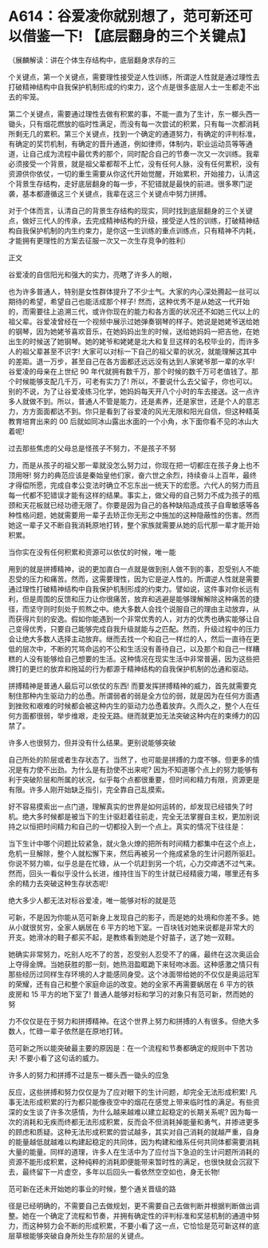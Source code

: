 # A614：谷爱凌你就别想了，范可新还可以借鉴一下! 【底层翻身的三个关键点】

（展麟解读：讲在个体生存结构中，底层翻身求存的三

个关键点，第一个关键点，需要理性接受逆人性训练，所谓逆人性就是通过理性去打破精神结构中自我保护机制形成的约束力，这个点是很多底层人士一生都走不出去的牢笼。

第二个关键点，需要通过理性去做有积累的事，不能一直为了生计，东一榔头西一锄头，只有烟花燃放的临时性满足，而没有每一次尝试的积累，只有每一次都消耗所剩无几的累积。第三个关键点，找到一个确定的通道努力，有确定的评判标准，有确定的奖罚机制，有确定的晋升通道，例如律师，体制内，职业运动员等等通道，让自己成为流程中最优秀的那个，同时配合自己的节奏一次又一次训练。我辈必须接受一个背景，就是祖父辈都帮不上忙，没有任何人脉，没有任何累积，没有资源供你依仗，一切的重生需要从你这代开始觉醒，开始累积，开始接力，认清这个背景生存结构，走好底层翻身的每一步，不犯错就是最快的前进。很多寒门逆袭，基本都遵循这三个关键点，我辈在这三个关键点中努力拼搏。

对于个体而言，认清自己的背景生存结构的现实，同时找到底层翻身的三个关键点，做好三代人的传承，去完成精神结构的升级，接受逆人性的训练，打破精神结构自我保护机制的内生约束力，是你这一生训练的重点训练点，只有精神不内耗，才能拥有更理性的方案去征服一次又一次生存竞争的胜利）

正文

谷爱凌的自信阳光和强大的实力，亮瞎了许多人的眼，

也为许多普通人，特别是女性群体提升了不少士气。大家的内心深处腾起一丝可以期待的希望，希望自己也能活成那个样子! 然而，这种优秀不是从她这一代开始的，而需要往上追溯三代，或许你现在的能力和各方面的状况还不如她三代以上的祖父辈。谷爱凌曾经在一个视频中展示过她弹奏钢琴的样子。她说是她姥爷送给她的钢琴，因为她姥爷喜欢音乐，在她妈妈出生的时候，送给她妈妈一把吉他，在她出生的时候送了她钢琴。她的姥爷和姥姥是北大和复旦这样的名校毕业的，而许多人的祖父辈甚至不识字! 大家可以对标一下自己的祖父辈的状况，就能理解这其中的差距。退一万步，甚至自己在各方面都还远远没有达到人家姥爷那一辈的水平!谷爱凌的母亲在上世纪 90 年代就拥有数千万，那个时候的数千万可老值钱了。那个时候能够支配几千万，可老有实力了! 所以，不要说什么去父留子，你也可以。别的不说，为了让谷爱凌练习化学，她妈妈每天开八个小时的车去接送。这一点许多人就做不到。所以，普通人不管是能力，还是素养，还是家世，还是个人的意志力，方方面面都达不到。你只是看到了谷爱凌的风光无限和阳光自信，但这种精英教育培育出来的 00 后就如同冰山露出水面的一个小角，水下面你看不见的冰山大着呢!

过去那些焦虑的父母总是怪孩子不努力，不是孩子不努

力，而是从孩子的祖父那一辈就没怎么努力过，你现在把一切都庄在孩子身上也不顶用呀! 努力的典范应该是秦始皇他们家，奋六世之余烈，持续奋斗上百年，最终才得偿所愿，完成自孝公变法时确立不忘东出一统天下的宏愿。六代人的努力而且每一代都不犯错误才能有这样的结果。事实上，做父母的自己努力不成为孩子的瓶颈和天花板就已经功德无限了。你要是因为自己的各种缺陷造成孩子自卑敏感等各种性格问题，她就需要用一辈子去矫正你无形之中施加的这种隐蔽性的伤害。然而她这一辈子又不断自我消耗原地打转，整个家族就需要从她的后代那一辈才能开始积累。

当你实在没有任何积累和资源可以依仗的时候，唯一能

用到的就是拼搏精神，说的更加直白一点就是做到别人做不到的事，忍受别人不能忍受的压力和痛苦。然而，这需要理性，因为它是逆人性的。所谓逆人性就是需要通过理性打破精神结构中自我保护机制形成的约束力。譬如说，这件事对你长远有利，但是周围的反馈和压力让你很痛苦，放弃和逃避是能够理解解除这种痛苦的捷径，而坚守则时刻处于煎熬之中。绝大多数人会找个说服自己的理由主动放弃，从而获得片刻的安逸。假如你能遇到一个非常优秀的人，对方的优秀也确实能够让自己变得优秀，只要自己能够完成自我升级就能与之匹配。然而，升级过程中的压力会让绝大多数人选择主动放弃。继而去找一个和自己一样烂的人，然后一直待在更低的层次中，不断的咒骂命运的不公和生活没有善待自己，以及那个和自己一样糟糕的人没有能够给自己想要的生活。这种情况在现实生活中非常普遍，因为这些把牌打的更烂的放弃和拖延的行为都源于精神结构的自我保护机制的怂通和驱动。

拼搏精神是普通人最后可以依仗的东西! 而要发挥拼搏精神的威力，首先就需要克制住那种内生驱动力的怂恿。所谓弱者的弱是全方位的弱，就是因为在任何方面遇到挫败和艰难的时候都会被这种内生的驱动力怂恿着放弃。久而久之，整个人在任何方面都很弱，举步维艰，走投无路。继而就更加无法突破这种内在的束缚力的囚禁了。

许多人也很努力，但并没有什么结果。更别说能够突破

自己所处的阶层或者生存状态了。当然了，也可能是拼搏的力度不够。但更多的情况是有力使不出劲。为什么是有劲使不出来呢? 因为不知道哪个点上的努力能够有利于突破阶层和所属的状况，似乎每个点都很重要，但时间和精力有限，资源更是有限。许多人刚开始缺乏指引，完全靠自己乱摸索。

好不容易摸索出一点门道，理解真实的世界是如何运转的，却发现已经错失了时机。绝大多时候都是被当下的生计驱赶着往前走，完全无法掌握自主权，更加别说持之以恒把时间精力和自己的一切都投入到一个点上。真实的情况下往往是：

当下生计中哪个问题比较紧急，就火急火燎的把所有时间精力都集中在这个点上，危机一旦解除，整个人就松懈下来，然后再被另一个拖成紧急的生计问题所驱赶。你说不努力嘛，似乎总是在忙碌，从一个坑赶到另一个坑，心力交瘁透不过气来。然而，回头一看似乎没什么长进，维持住当下的生计就已经精疲力竭，哪里还有多余的精力去突破这种生存状态呢!

绝大多少人都无法对标谷爱凌，唯一能够对标的就是范

可新，不是因为你能从范可新身上发现自己的影子，而是她的处境和你差不多。她从小就很贫穷，全家人蜗居在 6 平方的地下室。一百块钱对她来说都是非常大的开支。她滑冰的鞋子都买不起，是教练看到她是个好苗子，送了她一双鞋。

她确实非常努力，吃别人吃不了的苦，忍受别人忍受不了的痛，最终在这次奥运会上夺得金牌。当她获胜的那一刻，她热泪盈眶跪下来轻吻冰面。这种感激之情只有那些经历过同样生存环境的人才能感同身受。这个冰面带给她的不仅仅是奥运冠军的荣耀，还有自己和整个家庭命运的改变。她的全家不再需要蜗居在 6 平方的铁皮房和 15 平方的地下室了! 普通人能够对标和学习的对象只有范可新，然而她的努

力不仅仅是在于努力和拼搏精神。在这个世界上努力和拼搏的人有很多。但绝大多数人，忙碌一辈子依然是在原地打转。

范可新之所以能突破最主要的原因是：在一个流程和节奏都确定的规则中下苦功夫! 不要小看了这句话的威力。

许多人的努力和拼搏不过是东一榔头西一锄头的应急

反应，这些拼搏和努力仅仅是为了应对眼下的生计问题，却完全无法形成积累! 凡事无法形成积累的行为都只能像夜空中的烟花在感觉上带来临时性的满足。有些资深的女生谈了许多次感情，为什么越来越难以建立起稳定的长期关系呢? 因为每一次的消耗和无疾而终都无法形成积累，反而会不但消耗掉能量和勇气，并掺进更多的顾虑和质疑。这种无法形成积累的尝试越多，其实对自己消耗的就越严重，自身的能量越低就越难以构建起稳定的共同体，因为构建和维系任何共同体都需要消耗大量的能量。同样的道理，许多人在生活中为了应付当下急迫的生计问题所消耗的资源不能形成积累，这种纯粹的消耗即便能带来暂时性的满足，也很快就会沉寂下去，最终留下一片虚空，多年以后回头一看依然空空如也，身无长物!

范可新在还未开始她的事业的时候，整个通关晋级的路

径是已经明确的，不需要自己去做规划，更不需要自己去做判断并根据判断做出调整。她在一个确定了流程和节奏，并拥有确定性的评判标准和奖惩机制的通道中努力，而这种努力会不断的形成积累，不要小看了这一点，它恰恰是范可新这样的底层草根能够突破自身所处生存阶层的关键点。